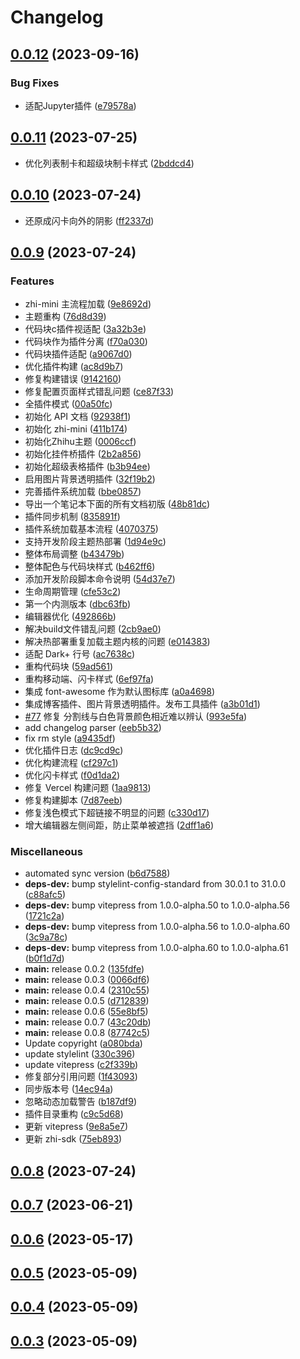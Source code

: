 # Changelog

## [0.0.12](https://github.com/terwer/siyuan-theme-zhihu/compare/v0.0.11...v0.0.12) (2023-09-16)
### Bug Fixes
* 适配Jupyter插件 ([e79578a](https://github.com/terwer/siyuan-theme-zhihu/commit/e79578a66c09ad0fa2d413115deebf3455d64d74))
## [0.0.11](https://github.com/terwer/siyuan-theme-zhihu/compare/v0.0.10...v0.0.11) (2023-07-25)
* 优化列表制卡和超级块制卡样式 ([2bddcd4](https://github.com/terwer/siyuan-theme-zhihu/commit/2bddcd44b525ce9b0959359d1d7f791dd67e7c26))
## [0.0.10](https://github.com/terwer/siyuan-theme-zhihu/compare/v0.0.9...v0.0.10) (2023-07-24)
* 还原成闪卡向外的阴影 ([ff2337d](https://github.com/terwer/siyuan-theme-zhihu/commit/ff2337d23522a700079c8bd6696d5bfadc85f4f7))
## [0.0.9](https://github.com/terwer/siyuan-theme-zhihu/compare/v0.0.8...v0.0.9) (2023-07-24)
### Features
* zhi-mini 主流程加载 ([9e8692d](https://github.com/terwer/siyuan-theme-zhihu/commit/9e8692dea84a54c52456c9315a93161b05d2c208))
* 主题重构 ([76d8d39](https://github.com/terwer/siyuan-theme-zhihu/commit/76d8d39b06311888fd4448730dda27908b5b5cd1))
* 代码块c插件视适配 ([3a32b3e](https://github.com/terwer/siyuan-theme-zhihu/commit/3a32b3e8688fea014aa08959bf42bad1a965793c))
* 代码块作为插件分离 ([f70a030](https://github.com/terwer/siyuan-theme-zhihu/commit/f70a030478f357fd0fbe5a23786d1ec538cf9717))
* 代码块插件适配 ([a9067d0](https://github.com/terwer/siyuan-theme-zhihu/commit/a9067d0875d6041eee68e4617f683e6cd7a9201e))
* 优化插件构建 ([ac8d9b7](https://github.com/terwer/siyuan-theme-zhihu/commit/ac8d9b7b61c16073c0a479d4e952b96805034c30))
* 修复构建错误 ([9142160](https://github.com/terwer/siyuan-theme-zhihu/commit/91421608145acf252ec308a358d7d3e79b6d0fc1))
* 修复配置页面样式错乱问题 ([ce87f33](https://github.com/terwer/siyuan-theme-zhihu/commit/ce87f336dd79c9fb21fcd6060ceaa510a6e4d806))
* 全插件模式 ([00a50fc](https://github.com/terwer/siyuan-theme-zhihu/commit/00a50fc947db818dd006f000c51afa6bdf8fcbc1))
* 初始化 API 文档 ([92938f1](https://github.com/terwer/siyuan-theme-zhihu/commit/92938f1f65c374377ad7454e928c68ac262bedc3))
* 初始化 zhi-mini ([411b174](https://github.com/terwer/siyuan-theme-zhihu/commit/411b17457f9b02a050f5dfc47771627a264711e5))
* 初始化Zhihu主题 ([0006ccf](https://github.com/terwer/siyuan-theme-zhihu/commit/0006ccff57f36db22a8956c5f00d22bd91983118))
* 初始化挂件桥插件 ([2b2a856](https://github.com/terwer/siyuan-theme-zhihu/commit/2b2a8569ef9821a31a3873ed3f5e0fcb741ca5bf))
* 初始化超级表格插件 ([b3b94ee](https://github.com/terwer/siyuan-theme-zhihu/commit/b3b94ee3de781dd287f249882897aaad1ebac5e7))
* 启用图片背景透明插件 ([32f19b2](https://github.com/terwer/siyuan-theme-zhihu/commit/32f19b2d29d69c6b3fa6ed0620bb541bb18950e5))
* 完善插件系统加载 ([bbe0857](https://github.com/terwer/siyuan-theme-zhihu/commit/bbe08573929cecc98b3bc7b8cdc073b239af3d6f))
* 导出一个笔记本下面的所有文档初版 ([48b81dc](https://github.com/terwer/siyuan-theme-zhihu/commit/48b81dca4c988431d1393222d268836344730d86))
* 插件同步机制 ([835891f](https://github.com/terwer/siyuan-theme-zhihu/commit/835891f64e6ba8a3440229b26c70f12bf04e2647))
* 插件系统加载基本流程 ([4070375](https://github.com/terwer/siyuan-theme-zhihu/commit/4070375946d97eae98f560cb491e0e4e741ac003))
* 支持开发阶段主题热部署 ([1d94e9c](https://github.com/terwer/siyuan-theme-zhihu/commit/1d94e9ca5596a5ee1af8dfbea2ee4f5c7a699870))
* 整体布局调整 ([b43479b](https://github.com/terwer/siyuan-theme-zhihu/commit/b43479bf4b89cefcf9d1608bc2c09bef46122814))
* 整体配色与代码块样式 ([b462ff6](https://github.com/terwer/siyuan-theme-zhihu/commit/b462ff6bafaece1c43d453f4988c73d4fffa44fb))
* 添加开发阶段脚本命令说明 ([54d37e7](https://github.com/terwer/siyuan-theme-zhihu/commit/54d37e7868ba934b54e6b7870cf9f6fc9a7204c8))
* 生命周期管理 ([cfe53c2](https://github.com/terwer/siyuan-theme-zhihu/commit/cfe53c2adf65efae1eac4faaae41036b85c6490d))
* 第一个内测版本 ([dbc63fb](https://github.com/terwer/siyuan-theme-zhihu/commit/dbc63fb6944b2fc1b73d0c9ee962672e668c4297))
* 编辑器优化 ([492866b](https://github.com/terwer/siyuan-theme-zhihu/commit/492866b1f05054e515cf5dee966e35d878261458))
* 解决build文件错乱问题 ([2cb9ae0](https://github.com/terwer/siyuan-theme-zhihu/commit/2cb9ae0b9a5e6d9a3f8dda18f52e8109e95fac4e))
* 解决热部署重复加载主题内核的问题 ([e014383](https://github.com/terwer/siyuan-theme-zhihu/commit/e0143833e9487b860d38ef1d89376a44c5a42e4c))
* 适配 Dark+ 行号 ([ac7638c](https://github.com/terwer/siyuan-theme-zhihu/commit/ac7638c59f14def4c417b154b86c761fa10ba5aa))
* 重构代码块 ([59ad561](https://github.com/terwer/siyuan-theme-zhihu/commit/59ad561f757db1b9a80531cc6a0358a620f3b5ca))
* 重构移动端、闪卡样式 ([6ef97fa](https://github.com/terwer/siyuan-theme-zhihu/commit/6ef97faf314ee7e30d075b3df8adc6a057970a40))
* 集成 font-awesome 作为默认图标库 ([a0a4698](https://github.com/terwer/siyuan-theme-zhihu/commit/a0a46981659b3240ffb98387c630ff1da338cab9))
* 集成博客插件、图片背景透明插件。发布工具插件 ([a3b01d1](https://github.com/terwer/siyuan-theme-zhihu/commit/a3b01d1e3f6a3c9777572d7e30749530ebce4a55))
* [#77](https://github.com/terwer/siyuan-theme-zhihu/issues/77) 修复 分割线与白色背景颜色相近难以辨认 ([993e5fa](https://github.com/terwer/siyuan-theme-zhihu/commit/993e5fa919bd68cb0668d236314db58b4f63d406))
* add changelog parser ([eeb5b32](https://github.com/terwer/siyuan-theme-zhihu/commit/eeb5b328cf0e6e3e5a3f8442d64474c3209071e4))
* fix rm style ([a9435df](https://github.com/terwer/siyuan-theme-zhihu/commit/a9435df854d826e76f2f71034508788a6c6e30a7))
* 优化插件日志 ([dc9cd9c](https://github.com/terwer/siyuan-theme-zhihu/commit/dc9cd9c67d895968bf3080dd478b759286d174a8))
* 优化构建流程 ([cf297c1](https://github.com/terwer/siyuan-theme-zhihu/commit/cf297c14a96fcd8997acb79052d64f95cee63802))
* 优化闪卡样式 ([f0d1da2](https://github.com/terwer/siyuan-theme-zhihu/commit/f0d1da25dab6efa22b068b34f66ee691b84778fe))
* 修复 Vercel 构建问题 ([1aa9813](https://github.com/terwer/siyuan-theme-zhihu/commit/1aa9813b422fcfe7a54f79d1ccbf1736abd8e900))
* 修复构建脚本 ([7d87eeb](https://github.com/terwer/siyuan-theme-zhihu/commit/7d87eeb58bfc0b29f9cdc6a31e0facb935764f10))
* 修复浅色模式下超链接不明显的问题 ([c330d17](https://github.com/terwer/siyuan-theme-zhihu/commit/c330d17758729a1de42975260691b01e8aaca9c4))
* 增大编辑器左侧间距，防止菜单被遮挡 ([2dff1a6](https://github.com/terwer/siyuan-theme-zhihu/commit/2dff1a61b6fb5e5cbf71e76162865eda738b8449))
### Miscellaneous
* automated sync version ([b6d7588](https://github.com/terwer/siyuan-theme-zhihu/commit/b6d7588e3647b17ff64b1ea377472d50bd4ac723))
* **deps-dev:** bump stylelint-config-standard from 30.0.1 to 31.0.0 ([c88afc5](https://github.com/terwer/siyuan-theme-zhihu/commit/c88afc52921d6d429ecabb09d3cfe747cf1f1656))
* **deps-dev:** bump vitepress from 1.0.0-alpha.50 to 1.0.0-alpha.56 ([1721c2a](https://github.com/terwer/siyuan-theme-zhihu/commit/1721c2a134d729538f7895d8da78be817e69517f))
* **deps-dev:** bump vitepress from 1.0.0-alpha.56 to 1.0.0-alpha.60 ([3c9a78c](https://github.com/terwer/siyuan-theme-zhihu/commit/3c9a78ca9f6fb79b1ebfa056db0a6fdf9cf0e4cc))
* **deps-dev:** bump vitepress from 1.0.0-alpha.60 to 1.0.0-alpha.61 ([b0f1d7d](https://github.com/terwer/siyuan-theme-zhihu/commit/b0f1d7df7ec171bcaaee4668359be40ec5380bdd))
* **main:** release 0.0.2 ([135fdfe](https://github.com/terwer/siyuan-theme-zhihu/commit/135fdfef5de28ed0640488e87b2182751c150afd))
* **main:** release 0.0.3 ([0066df6](https://github.com/terwer/siyuan-theme-zhihu/commit/0066df69ac82dfac4550c8aeeaf1b14a1fe7b509))
* **main:** release 0.0.4 ([2310c55](https://github.com/terwer/siyuan-theme-zhihu/commit/2310c55bbbf52af91be46c532f875b44c2493296))
* **main:** release 0.0.5 ([d712839](https://github.com/terwer/siyuan-theme-zhihu/commit/d712839557098bd039d3179b420b63f35114424b))
* **main:** release 0.0.6 ([55e8bf5](https://github.com/terwer/siyuan-theme-zhihu/commit/55e8bf5c9e6a6f0e3f49a906e05451eb7ba51d32))
* **main:** release 0.0.7 ([43c20db](https://github.com/terwer/siyuan-theme-zhihu/commit/43c20db1b29d6c9b1462909704769cd96e8c9ede))
* **main:** release 0.0.8 ([87742c5](https://github.com/terwer/siyuan-theme-zhihu/commit/87742c5f2c7a31f5be1760f4928da3e7534b83a9))
* Update copyright ([a080bda](https://github.com/terwer/siyuan-theme-zhihu/commit/a080bda80d2a64a026eedf4007e9b7396e8b3fb8))
* update stylelint ([330c396](https://github.com/terwer/siyuan-theme-zhihu/commit/330c396c19357de760727bc5828b57e9ecd92579))
* update vitepress ([c2f339b](https://github.com/terwer/siyuan-theme-zhihu/commit/c2f339bfef51bb29e794de7ac9b45750e587355e))
* 修复部分引用问题 ([1f43093](https://github.com/terwer/siyuan-theme-zhihu/commit/1f430939fd3469a11284ee8cb7a9274945847851))
* 同步版本号 ([14ec94a](https://github.com/terwer/siyuan-theme-zhihu/commit/14ec94a4765c70098abe60ddacbd779fb6c5aa60))
* 忽略动态加载警告 ([b187df9](https://github.com/terwer/siyuan-theme-zhihu/commit/b187df9df33bc4fc4a0d5bce2922f345835186ca))
* 插件目录重构 ([c9c5d68](https://github.com/terwer/siyuan-theme-zhihu/commit/c9c5d68975a0fe2d4fa7f4724e5156e06d5429d6))
* 更新 vitepress ([9e8a5e7](https://github.com/terwer/siyuan-theme-zhihu/commit/9e8a5e7fe5a4d80cbdfa69e4fdf655824215fffd))
* 更新 zhi-sdk ([75eb893](https://github.com/terwer/siyuan-theme-zhihu/commit/75eb893e350aa4aab711d0505492b02176c38b09))
## [0.0.8](https://github.com/terwer/siyuan-theme-zhihu/compare/v0.0.7...v0.0.8) (2023-07-24)
## [0.0.7](https://github.com/terwer/siyuan-theme-zhihu/compare/v0.0.6...v0.0.7) (2023-06-21)
## [0.0.6](https://github.com/terwer/siyuan-theme-zhihu/compare/v0.0.5...v0.0.6) (2023-05-17)
## [0.0.5](https://github.com/terwer/siyuan-theme-zhihu/compare/v0.0.4...v0.0.5) (2023-05-09)
## [0.0.4](https://github.com/terwer/siyuan-theme-zhihu/compare/v0.0.3...v0.0.4) (2023-05-09)
## [0.0.3](https://github.com/terwer/siyuan-theme-zhihu/compare/v0.0.1...v0.0.3) (2023-05-09)